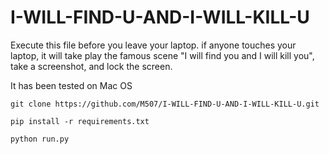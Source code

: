 # I-WILL-FIND-U-AND-I-WILL-KILL-U

Execute this file before you leave your laptop. if anyone touches your laptop, it will take play the famous scene "I will find you and I will kill you", take a screenshot, and lock the screen.

It has been tested on Mac OS

`git clone https://github.com/M507/I-WILL-FIND-U-AND-I-WILL-KILL-U.git`

`pip install -r requirements.txt`

`python run.py`
